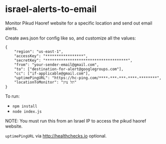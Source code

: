 # israel-alerts-to-email
Monitor Pikud Haoref website for a specific location and send out email alerts.

Create aws.json for config like so, and customize all the values:
```
{
	"region": "us-east-1",
	"accessKey": "*****************",
	"secretKey": "*************************************",
	"from": "your-sender-email@gmail.com",
	"to": ["destination-for-alert@googlegroups.com"],
	"cc": ["if-applicable@gmail.com"],
	"uptimePingURL": "https://hc-ping.com/****-***-***-****-********",
	"locationToMonitor": "תל ציון"
}
```

To run:
- `npm install`
- `node index.js`

NOTE: You must run this from an Israel IP to access the pikud haoref website.

`uptimePingURL` via http://healthchecks.io optional.
